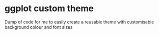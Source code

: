 # ggplot custom theme
Dump of code for me to easily create a reusable theme with customisable background colour and font sizes
